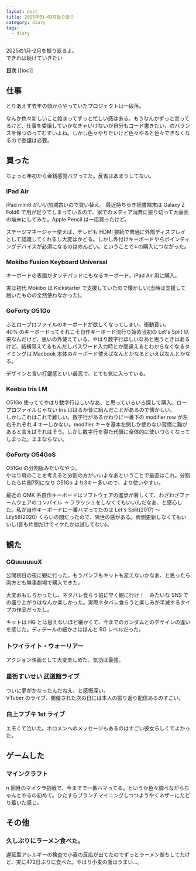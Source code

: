 ```yaml
---
layout: post
title: 2025年01-02月振り返り
category: diary
tags:
  - diary
---
```


2025の1月-2月を振り返るよ。  
できれば続けていきたい

**目次**
[[toc]]

## 仕事

とりあえず去年の頭からやっていたプロジェクトは一段落。

なんか色々新しいこと始まってずっと忙しい感はある。もうなんかずっと言ってるけど、仕事を委譲していかなきゃいけないが自分もコード書きたい、のバランスを保つのってむずいよね。しかし色々やりたいけど色々やると色々できなくなるので委譲は必要。

## 買った

ちょっと年初から金銭感覚バグってた。反省はあまりしてない。

### iPad Air

iPad mini6 がいい加減古いので買い替え。
最近持ち歩き読書端末は Galaxy Z Fold6 で用が足りてしまっているので、家でのメディア消費に振り切って大画面の端末にしてみた。Apple Pencil は一応買ったけど。  

ステージマネージャー使えば、テレビも HDMI 接続で普通に外部ディスプレイとして認識してくれるし大変はかどる。しかし外付けキーボードやらポインティングデバイスが必須になるのはめんどい。ということで↓の購入につながった。

### Mokibo Fusion Keyboard Universal

キーボードの表面がタッチパッドにもなるキーボード。iPad Air 用に購入。

実は初代 Mokibo は Kickstarter で支援していたので懐かしい(当時は支援して届いたものの全然使わなかった)。

### GoForty O51Go

ふとロープロファイルのキーボードが欲しくなってしまい、衝動買い。  
40% のキーボードってそれこそ自作キーボード流行り始め当初の Let's Split 以来なんだけど、思いの外使えている。やはり数字行ほしいなあと思うときはあるけど、結構覚えてるもんだしパスワード入力時とか間違えるとわからなくなるタイミングは Macbook 本体のキーボード使えばなんとかなるといえばなんとかなる。

デザインと言い打鍵感といい最高で、とても気に入っている。

### Keebio Iris LM

O51Go 使っててやはり数字行ほしいなあ、と思っていろいろ探して購入。ロープロファイルじゃない Iris ははるか昔に組んだことがあるので懐かしい。  
しかしこれはこれで難しい。数字行があるかわりに一番下の modifier row が左右それぞれ 4 キーしかない。modifier キーを基本左側しか使わない習慣に難があると言えばそれはそう。しかし数字行を得た代償に全体的に使いづらくなってしまった。ままならない。

### GoForty O54GoS

O51Go の分割版みたいなやつ。  
やはり肩のことを考えると分割の方がいいよなあということで最近はこれ。分割したら片側7列になり O51Go より3キー多いので、より使いやすい。

最近の QMK 系自作キーボードはソフトウェアの進歩が著しくて、わざわざファームウェアのコンパイル → フラッシュをしなくてもいいんだなあ、と感心した。私が自作キーボードに一番ハマってたのは Let's Split(2017) 〜 Lily58(2020) くらいの間だったので、隔世の感がある。両側更新しなくてもいいし(昔も片側だけでイケたかは試してない)。


## 観た

### GQuuuuuuX

公開初日の夜に観に行った。もうパンフもキットも変えないかなあ、と思ったら両方とも無事劇場で購入できた。

大変おもしろかったし、ネタバレ食らう前に早く観に行け！　みたいな SNS での盛り上がりはなんか楽しかった。実際ネタバレ食らうと楽しみが半減するタイプの作品だったし。

キットは HG とは思えないほど細かくて、今までのガンダムとのデザインの違いを感じた。ディテールの細かさはほんと RG レベルだった。

### トワイライト・ウォーリアー

アクション映画として大変楽しめた。気功は最強。

### 星街すいせい 武道館ライブ

ついに夢がかなったんだねえ、と感慨深い。  
VTuber のライブ、開催された次の日には本人の振り返り配信あるのすごい。

### 白上フブキ 1st ライブ

エモくて泣いた。ホロメンへのメッセージもあるのはすごい彼女らしくてよかった。

## ゲームした

### マインクラフト

n 回目のマイクラ挑戦で、今までで一番ハマってる。というか色々調べながらちゃんとやるの初めて。ひたすらブランチマイニングしつつようやくネザーにたどり着いた感じ。

## その他

### 久しぶりにラーメン食べた。

遅延型アレルギーの検査で小麦の反応が出てたのでずっとラーメン断ちしてたけど、実に472日ぶりに食べた。やはり小麦の面はうまい…。
